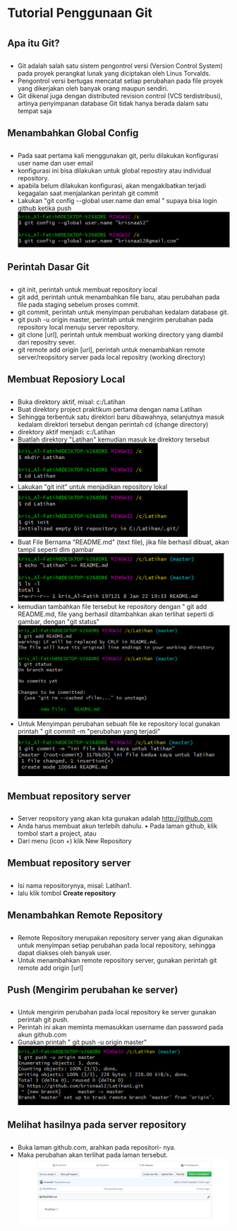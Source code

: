 # Tutorial Penggunaan Git <h1>
## Apa itu Git? <h2>
* Git adalah salah satu sistem pengontrol versi (Version Control
System) pada proyek perangkat lunak yang diciptakan oleh Linus
Torvalds. 
* Pengontrol versi bertugas mencatat setiap perubahan pada file
proyek yang dikerjakan oleh banyak orang maupun sendiri. 
* Git dikenal juga dengan distributed revision control (VCS terdistribusi),
artinya penyimpanan database Git tidak hanya berada dalam satu
tempat saja

## Menambahkan Global Config <h2>
* Pada saat pertama kali menggunakan git, perlu dilakukan konfigurasi
user name dan user email
* konfigurasi ini bisa dilakukan untuk global repostiry atau individual
repository. 
* apabila belum dilakukan konfigurasi, akan mengakibatkan terjadi
kegagalan saat menjalankan perintah git commit
* Lakukan "git config --global user.name dan emal " 
supaya bisa login github ketika push
![GitHub Logo](1.png) 

## Perintah Dasar Git <h2>
* git init, perintah untuk membuat repository local
* git add, perintah untuk menambahkan file baru, atau perubahan
pada file pada staging sebelum proses commit. 
* git commit, perintah untuk menyimpan perubahan kedalam database git. 
* git push -u origin master, perintah untuk mengirim perubahan pada repository local menuju server repository. 
* git clone [url], perintah untuk membuat working directory yang diambil dari repositry sever.
* git remote add origin [url], perintah untuk menambahkan remote server/reopsitory server pada local repositry (working directory)

## Membuat Reposiory Local <h2>
* Buka direktory aktif, misal: c:/Latihan
* Buat direktory project praktikum pertama dengan nama Latihan
* Sehingga terbentuk satu direktori baru dibawahnya, selanjutnya masuk kedalam direktori tersebut dengan perintah cd (change
directory)
* direktory aktif menjadi: c:/Latihan 
* Buatlah direktory "Latihan" kemudian masuk ke direktory tersebut
![GitHub Logo](2.png)
* Lakukan "git init" untuk menjadikan repository lokal
![GitHub Logo](3.png)
* Buat File Bernama "README.md" (text file), jika file berhasil dibuat, akan tampil seperti dlm gambar
![GitHub Logo](4.png)
* kemudian tambahkan file tersebut ke repository dengan " git add 
README.md, file yang berhasil ditambahkan akan terlihat seperti di 
gambar, dengan "git status"
![GitHub Logo](5.png)
* Untuk  Menyimpan perubahan sebuah file ke repository local gunakan 
printah " git commit -m "perubahan yang terjadi"
![GitHub Logo](6.png)
## Membuat repository server <h2>
* Server reopsitory yang akan kita gunakan adalah http://github.com
* Anda harus membuat akun terlebih dahulu. • Pada laman github, klik tombol start a project, atau
* Dari menu (icon +) klik New Repository

## Membuat repository server <h2>
* Isi nama repositorynya, misal: Latihan1.  
* lalu klik tombol **Create repository**

## Menambahkan Remote Repository <h2>
* Remote Repository merupakan repository server yang akan digunakan untuk menyimpan setiap perubahan pada local repository,
sehingga dapat diakses oleh banyak user. 
* Untuk menambahkan remote repository server, gunakan perintah
git remote add origin [url]
 
## Push (Mengirim perubahan ke server) <h2>
* Untuk mengirim perubahan pada local repository ke server gunakan perintah git push.
* Perintah ini akan meminta memasukkan username dan password pada akun github.com
* Gunakan printah " git push -u origin master"
![GitHub Logo](8.png)

## Melihat hasilnya pada server repository <h2>
* Buka laman github.com, arahkan pada repositori- nya. 
* Maka perubahan akan terlihat pada laman tersebut.
![GitHub Logo](9.png)
